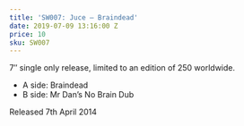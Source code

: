 ```yaml
---
title: 'SW007: Juce – Braindead'
date: 2019-07-09 13:16:00 Z
price: 10
sku: SW007
---
```


7″ single only release, limited to an edition of 250 worldwide.

* A side: Braindead
* B side: Mr Dan’s No Brain Dub

Released 7th April 2014